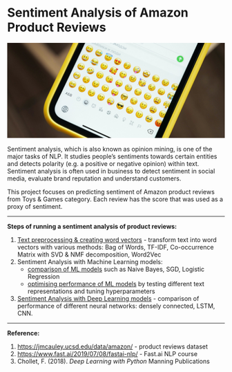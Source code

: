 # Sentiment Analysis of Amazon Product Reviews

![sentiment analysis](img/sentiment_emoji.jpg)

Sentiment analysis, which is also known as opinion mining, is one of the major tasks of NLP. It studies people’s sentiments towards certain entities and detects polarity (e.g. a positive or negative opinion) within text. Sentiment analysis is often used in business to detect sentiment in social media, evaluate brand reputation and understand customers.

This project focuses on predicting sentiment of Amazon product reviews from Toys & Games category. Each review has the score that was used as a proxy of sentiment.

------

**Steps of running a sentiment analysis of product reviews:**

1. [Text preprocessing & creating word vectors](https://github.com/klaudia-nazarko/nlp-sentiment-analysis/blob/main/nlp_text_preprocessing.ipynb) - transform text into word vectors with various methods: Bag of Words, TF-IDF, Co-occurrence Matrix with SVD & NMF decomposition, Word2Vec
2. Sentiment Analysis with Machine Learning models:
   - [comparison of ML models](https://github.com/klaudia-nazarko/nlp-sentiment-analysis/blob/main/sentiment_analysis_1_ml_models.ipynb) such as Naive Bayes, SGD, Logistic Regression
   - [optimising performance of ML models](https://github.com/klaudia-nazarko/nlp-sentiment-analysis/blob/main/sentiment_analysis_2_ml_optimisation.ipynb) by testing different text representations and tuning hyperparameters
3. [Sentiment Analysis with Deep Learning models](https://github.com/klaudia-nazarko/nlp-sentiment-analysis/blob/main/sentiment_analysis_3_deep_learning_models.ipynb) - comparison of performance of different neural networks: densely connected, LSTM, CNN.

------

**Reference:**

1. https://jmcauley.ucsd.edu/data/amazon/ - product reviews dataset
2. https://www.fast.ai/2019/07/08/fastai-nlp/ - Fast.ai NLP course
3. Chollet, F. (2018). *Deep Learning with Python* Manning Publications